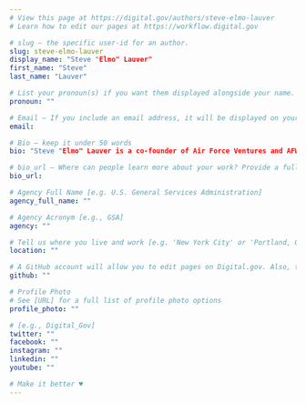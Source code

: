 ```yaml
---
# View this page at https://digital.gov/authors/steve-elmo-lauver
# Learn how to edit our pages at https://workflow.digital.gov

# slug — the specific user-id for an author.
slug: steve-elmo-lauver
display_name: "Steve "Elmo" Lauver"
first_name: "Steve"
last_name: "Lauver"

# List your pronoun(s) if you want them displayed alongside your name. If blank, we'll use just your name. Learn more http://mypronouns.org
pronoun: ""

# Email — If you include an email address, it will be displayed on your profile page
email: 

# Bio — keep it under 50 words
bio: "Steve "Elmo" Lauver is a co-founder of Air Force Ventures and AFWERX, where he leads the tech accelerator portfolio and is a program manager for Air Force Innovation. He breaks down barriers for the warfighter to leverage commercial technology while reimagining how the Air Force partners, engages, and invests in nontraditional businesses. He is an Air Force Captain who has served as a pilot for Air Force Special Operations Command and has multiple deployments under his belt."

# bio_url — Where can people learn more about your work? Provide a full URL [e.g. 'https://www.example.gov/']
bio_url: 

# Agency Full Name [e.g. U.S. General Services Administration]
agency_full_name: ""

# Agency Acronym [e.g., GSA]
agency: ""

# Tell us where you live and work [e.g. 'New York City' or 'Portland, OR']
location: ""

# A GitHub account will allow you to edit pages on Digital.gov. Also, the image used in your GitHub account can be used to populate your digital.gov profile photo. Learn more about getting a Github account at [URL]
github: ""

# Profile Photo
# See [URL] for a full list of profile photo options
profile_photo: ""

# [e.g., Digital_Gov]
twitter: ""
facebook: ""
instagram: ""
linkedin: ""
youtube: ""

# Make it better ♥
---
```

